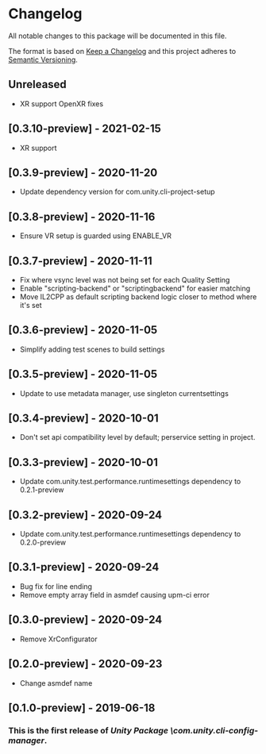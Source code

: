 # Changelog
All notable changes to this package will be documented in this file.

The format is based on [Keep a Changelog](http://keepachangelog.com/en/1.0.0/)
and this project adheres to [Semantic Versioning](http://semver.org/spec/v2.0.0.html).

## Unreleased
* XR support OpenXR fixes

## [0.3.10-preview] - 2021-02-15
* XR support

## [0.3.9-preview] - 2020-11-20

* Update dependency version for com.unity.cli-project-setup

## [0.3.8-preview] - 2020-11-16

* Ensure VR setup is guarded using ENABLE_VR

## [0.3.7-preview] - 2020-11-11

* Fix where vsync level was not being set for each Quality Setting
* Enable "scripting-backend" or "scriptingbackend" for easier matching
* Move IL2CPP as default scripting backend logic closer to method where it's set

## [0.3.6-preview] - 2020-11-05

* Simplify adding test scenes to build settings

## [0.3.5-preview] - 2020-11-05

* Update to use metadata manager, use singleton currentsettings

## [0.3.4-preview] - 2020-10-01

* Don't set api compatibility level by default; perservice setting in project.

## [0.3.3-preview] - 2020-10-01

* Update com.unity.test.performance.runtimesettings dependency to 0.2.1-preview

## [0.3.2-preview] - 2020-09-24

* Update com.unity.test.performance.runtimesettings dependency to 0.2.0-preview

## [0.3.1-preview] - 2020-09-24

* Bug fix for line ending
* Remove empty array field in asmdef causing upm-ci error

## [0.3.0-preview] - 2020-09-24

* Remove XrConfigurator

## [0.2.0-preview] - 2020-09-23

* Change asmdef name

## [0.1.0-preview] - 2019-06-18

### This is the first release of *Unity Package \com.unity.cli-config-manager*.

